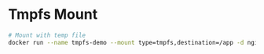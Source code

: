 # Tmpfs Mount

```bash
# Mount with temp file
docker run --name tmpfs-demo --mount type=tmpfs,destination=/app -d nginx:alpine-slim
```